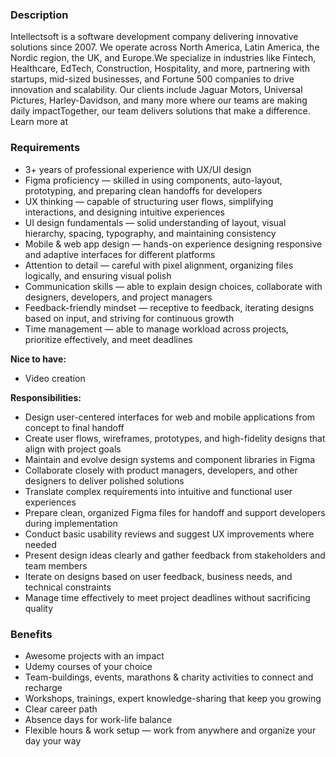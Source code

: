 ### Description

Intellectsoft is a software development company delivering innovative
solutions since 2007. We operate across North America, Latin America, the
Nordic region, the UK, and Europe.We specialize in industries like Fintech,
Healthcare, EdTech, Construction, Hospitality, and more, partnering with
startups, mid-sized businesses, and Fortune 500 companies to drive innovation
and scalability. Our clients include Jaguar Motors, Universal Pictures,
Harley-Davidson, and many more where our teams are making daily
impactTogether, our team delivers solutions that make a difference. Learn more
at

### Requirements

  * 3+ years of professional experience with UX/UI design
  * Figma proficiency — skilled in using components, auto-layout, prototyping, and preparing clean handoffs for developers
  * UX thinking — capable of structuring user flows, simplifying interactions, and designing intuitive experiences
  * UI design fundamentals — solid understanding of layout, visual hierarchy, spacing, typography, and maintaining consistency
  * Mobile & web app design — hands-on experience designing responsive and adaptive interfaces for different platforms
  * Attention to detail — careful with pixel alignment, organizing files logically, and ensuring visual polish
  * Communication skills — able to explain design choices, collaborate with designers, developers, and project managers
  * Feedback-friendly mindset — receptive to feedback, iterating designs based on input, and striving for continuous growth
  * Time management — able to manage workload across projects, prioritize effectively, and meet deadlines

**Nice to have:**

  * Video creation

**Responsibilities:**

  * Design user-centered interfaces for web and mobile applications from concept to final handoff
  * Create user flows, wireframes, prototypes, and high-fidelity designs that align with project goals
  * Maintain and evolve design systems and component libraries in Figma
  * Collaborate closely with product managers, developers, and other designers to deliver polished solutions
  * Translate complex requirements into intuitive and functional user experiences
  * Prepare clean, organized Figma files for handoff and support developers during implementation
  * Conduct basic usability reviews and suggest UX improvements where needed
  * Present design ideas clearly and gather feedback from stakeholders and team members
  * Iterate on designs based on user feedback, business needs, and technical constraints
  * Manage time effectively to meet project deadlines without sacrificing quality

### Benefits

  * Awesome projects with an impact
  * Udemy courses of your choice
  * Team-buildings, events, marathons & charity activities to connect and recharge
  * Workshops, trainings, expert knowledge-sharing that keep you growing
  * Clear career path
  * Absence days for work-life balance
  * Flexible hours & work setup — work from anywhere and organize your day your way